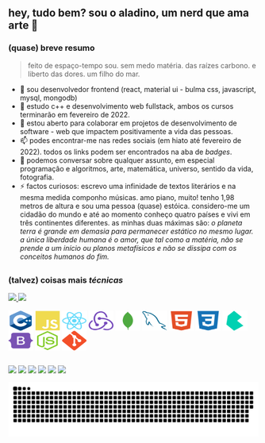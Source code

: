 ## hey, tudo bem? sou o aladino, um nerd que ama arte 🖖

### (quase) breve resumo

> feito de espaço-tempo sou.
> sem medo matéria.
> das raízes carbono.
> e liberto das dores.
> um filho do mar.

- 🔭 sou desenvolvedor frontend (react, material ui - bulma css, javascript, mysql, mongodb)
- 🌱 estudo c++ e desenvolvimento web fullstack, ambos os cursos terminarão em fevereiro de 2022.
- 👯 estou aberto para colaborar em projetos de desenvolvimento de software - web que impactem positivamente a vida das pessoas.
- 📫 podes encontrar-me nas redes sociais (em hiato até fevereiro de 2022). todos os links podem ser encontrados na aba de _badges_.
- 💬 podemos conversar sobre qualquer assunto, em especial programação e algoritmos, arte, matemática, universo, sentido da vida, fotografia.
- ⚡ factos curiosos: escrevo uma infinidade de textos literários e na mesma medida componho músicas. amo piano, muito! tenho 1,98 metros de altura e sou uma pessoa (quase) estóica. considero-me um cidadão do mundo e até ao momento conheço quatro países e vivi em três continentes diferentes. as minhas duas máximas são: _o planeta terra é grande em demasia para permanecer estático no mesmo lugar. a única liberdade humana é o amor, que tal como a matéria, não se prende a um início ou planos metafísicos e não se dissipa com os conceitos humanos do fim._

##

### (talvez) coisas mais _técnicas_

<div>
  <a href="https://github.com/AladinoBorges">
    <img height="180em" src="https://github-readme-stats.vercel.app/api?username=aladinoborges&include_all_commits=true&count_private=true&show_icons=true&theme=tokyonight&custom_title=contribui%C3%A7%C3%B5es" />
    <img height="180em" src="https://github-readme-stats.vercel.app/api/top-langs?username=aladinoborges&langs_count=10&layout=compact&theme=tokyonight&custom_title=linguagens&card_width=250em" />
</div>

<div style="display: inline-block">
  <br>
  <img align="center" alt="aladino-C++" height="40em" width="50" src="https://github.com/devicons/devicon/blob/master/icons/cplusplus/cplusplus-original.svg" />
  <img align="center" alt="aladino-JS" height="40em" width="50" src="https://github.com/devicons/devicon/blob/master/icons/javascript/javascript-plain.svg" />
  <img align="center" alt="aladino-React" height="40em" width="50" src="https://github.com/devicons/devicon/blob/master/icons/react/react-original.svg" />
  <img align="center" alt="aladino-Redux" height="40em" width="50" src="https://github.com/devicons/devicon/blob/master/icons/redux/redux-original.svg" />
  <img align="center" alt="aladino-MongoDB" height="40em" width="50" src="https://github.com/devicons/devicon/blob/master/icons/mongodb/mongodb-plain.svg" />
  <img align="center" alt="aladino-MySQL" height="40em" width="50" src="https://github.com/devicons/devicon/blob/master/icons/mysql/mysql-plain.svg" />
  <img align="center" alt="aladino-HTML5" height="40em" width="50" src="https://github.com/devicons/devicon/blob/master/icons/html5/html5-plain.svg" />
  <img align="center" alt="aladino-CSS3" height="40em" width="50" src="https://github.com/devicons/devicon/blob/master/icons/css3/css3-plain.svg" />
  <img align="center" alt="aladino-bulma" height="40em" width="50" src="https://github.com/devicons/devicon/blob/master/icons/bulma/bulma-plain.svg" />
  <img align="center" alt="aladino-Bootstrap" height="40em" width="50" src="https://github.com/devicons/devicon/blob/master/icons/bootstrap/bootstrap-plain.svg" />
  <img align="center" alt="aladino-NodeJS" height="40em" width="50" src="https://github.com/devicons/devicon/blob/master/icons/nodejs/nodejs-plain.svg" />
  <img align="center" alt="aladino-Git" height="40em" width="50" src="https://github.com/devicons/devicon/blob/master/icons/git/git-plain.svg" />
</div>

##

<div>
  <a href="https://www.linkedin.com/in/aladinoborges/" target="_blank"><img src="https://img.shields.io/badge/LinkedIn-0077B5?style=for-the-badge&logo=linkedin&logoColor=white" /></a>
  <a href="https://www.youtube.com/channel/UCVoUuBlXKzMzvJj-pIzjlNw" target="_blank"><img src="https://img.shields.io/badge/YouTube-FF0000?style=for-the-badge&logo=youtube&logoColor=white" /></a>
  <a href="https://www.twitch.tv/aladinoborges" target="_blank"><img src="https://img.shields.io/badge/Twitch-9146FF?style=for-the-badge&logo=twitch&logoColor=white" /></a>
  <a href="https://www.instagram.com/a.la.di.no/" target="_blank"><img src="https://img.shields.io/badge/Instagram-E4405F?style=for-the-badge&logo=instagram&logoColor=white" /></a>
  <a href="https://www.facebook.com/aladinoeu/" target="_blank"><img src="https://img.shields.io/badge/Facebook-1877F2?style=for-the-badge&logo=facebook&logoColor=white" /></a>
  <a href="https://twitter.com/nerdaladino" target="_blank"><img src="https://img.shields.io/badge/Twitter-1DA1F2?style=for-the-badge&logo=twitter&logoColor=white" /></a>
  
  ![Snake animation](https://github.com/aladinoborges/aladinoborges/blob/output/github-contribution-grid-snake.svg)
</div>
